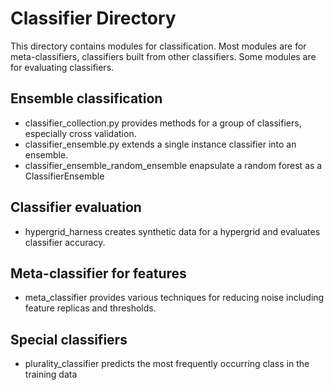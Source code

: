 # Classifier Directory
This directory contains modules for classification.
Most modules are for meta-classifiers, classifiers built from
other classifiers.
Some modules are for evaluating classifiers.

## Ensemble classification
- classifier\_collection.py provides methods for a group of classifiers, especially cross validation.
- classifier\_ensemble.py extends a single instance classifier into an ensemble.
- classifier\_ensemble\_random\_ensemble enapsulate a random forest as a ClassifierEnsemble

## Classifier evaluation
- hypergrid\_harness creates synthetic data for a hypergrid and evaluates classifier accuracy.

## Meta-classifier for features
- meta\_classifier provides various techniques for reducing noise including feature replicas and thresholds.

## Special classifiers
- plurality\_classifier predicts the most frequently occurring class in the training data
